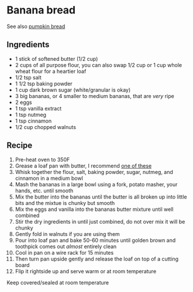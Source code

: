 # Banana bread

See also [pumpkin bread](./pumpkin-bread.md)

## Ingredients
- 1 stick of softened butter (1/2 cup)
- 2 cups of all purpose flour, you can also swap 1/2 cup or 1 cup whole wheat flour for a heartier loaf
- 1/2 tsp salt
- 1 1/2 tsp baking powder
- 1 cup dark brown sugar (white/granular is okay)
- 3 big bananas, or 4 smaller to medium bananas, that are *very* ripe
- 2 eggs
- 1 tsp vanilla extract
- 1 tsp nutmeg
- 1 tsp cinnamon
- 1/2 cup chopped walnuts

## Recipe
1. Pre-heat oven to 350F
1. Grease a loaf pan with butter, I recommend [one of these](https://www.amazon.com/gp/product/B0029JQEIC)
1. Whisk together the flour, salt, baking powder, sugar, nutmeg, and cinnamon in a medium bowl
1. Mash the bananas in a large bowl using a fork, potato masher, your hands, etc. until smooth
1. Mix the butter into the bananas until the butter is all broken up into little bits and the mixtue is chunky but smooth
1. Mix the eggs and vanilla into the bananas butter mixture until well combined
1. Stir the dry ingredients in until just combined, do not over mix it will be chunky
1. Gently fold in walnuts if you are using them
1. Pour into loaf pan and bake 50-60 minutes until golden brown and toothpick comes out *almost* entirely clean
1. Cool in pan on a wire rack for 15 minutes
1. Then turn pan upside gently and release the loaf on top of a cutting board
1. Flip it rightside up and serve warm or at room temperature

Keep covered/sealed at room temperature
